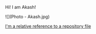 Hi! I am Akash!

![](Photo - Akash.jpg)


[I'm a relative reference to a repository file](README.md)
